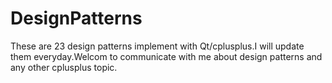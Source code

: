 # DesignPatterns
These are 23 design patterns implement with Qt/cplusplus.I will update them everyday.Welcom to communicate with me about design patterns and any other cplusplus topic.
